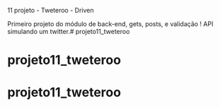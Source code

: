 11 projeto - Tweteroo - Driven

Primeiro projeto do módulo de back-end, gets, posts, e validação ! API simulando um twitter.# projeto11_tweteroo
# projeto11_tweteroo
# projeto11_tweteroo
